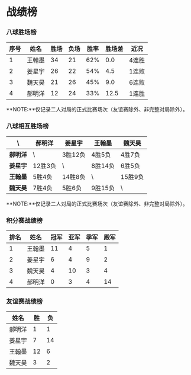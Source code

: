 # 战绩榜

### 八球胜场榜

| 序号 | 姓名   | 胜场 | 负场 | 胜率  | 胜场差 | 近况  |
| ---- | ----- | ---- | ---- | ---- | ----- | ----- |
| 1    | 王翰墨 | 34   | 21   | 62%  | 0.0   | 4连胜 |
| 2    | 姜星宇 | 26   | 22   | 54%  | 4.5   | 1连败 |
| 3    | 魏天昊 | 21   | 26   | 45%  | 9.0   | 6连败 |
| 4    | 郝明洋 | 12   | 24   | 33%  | 12.5  | 1连胜 |

**NOTE:**仅记录二人对局的正式比赛场次（友谊赛除外、非完整对局除外）。

### 八球相互胜场榜

|    **\\**   | 郝明洋 | 姜星宇  | 王翰墨  | 魏天昊  |
| ---------- | ------ | ------  | ------- | ------ |
| **郝明洋** |   \\    | 3胜12负 | 4胜5负  | 4胜7负  |
| **姜星宇** | 12胜3负 |   \\    | 8胜14负 | 6胜5负  |
| **王翰墨** | 5胜4负  | 14胜8负 |   \\    | 15胜9负 |
| **魏天昊** | 7胜4负  | 5胜6负  | 9胜15负 |   \\    |

**NOTE:**仅记录二人对局的正式比赛场次（友谊赛除外、非完整对局除外）。

### 积分赛战绩榜

| 排名 | 姓名   | 冠军 | 亚军 | 季军 | 殿军 |
| ---- | ------ | ---- | --- | --- | --- |
| 1    | 王翰墨 | 11   | 4   | 5   | 1   |
| 2    | 姜星宇 | 6    | 4   | 9   | 2   |
| 3    | 魏天昊 | 4    | 10  | 3   | 4   |
| 4    | 郝明洋 | 0    | 3   | 4   | 14  |

### 友谊赛战绩榜

| 姓名   | 胜   | 负   |
| ----- | ---- | ---- |
| 郝明洋 |  1   |  1   |
| 姜星宇 |  7   |  14  |
| 王翰墨 |  12  |  6   |
| 魏天昊 |  3   |  2   |
